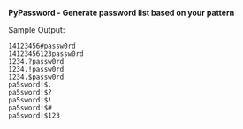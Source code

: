 **PyPassword - Generate password list based on your pattern**

Sample Output:

	14123456#passw0rd
	14123456123passw0rd
	1234.?passw0rd
	1234.!passw0rd
	1234.$passw0rd
	pa5sword!$.
	pa5sword!$?
	pa5sword!$!
	pa5sword!$#
	pa5sword!$123
